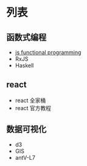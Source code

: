 # 列表
## 函数式编程
  - [js functional programming](./functional-programming/)
  - RxJS
  - Haskell

## react
  - react 全家桶
  - react 官方教程

## 数据可视化
  - d3
  - GIS
  - antV-L7
